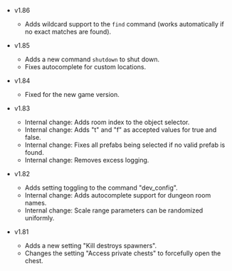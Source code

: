 - v1.86
  - Adds wildcard support to the `find` command (works automatically if no exact matches are found).

- v1.85
  - Adds a new command `shutdown` to shut down.
  - Fixes autocomplete for custom locations.

- v1.84
  - Fixed for the new game version.

- v1.83
  - Internal change: Adds room index to the object selector.
  - Internal change: Adds "t" and "f" as accepted values for true and false.
  - Internal change: Fixes all prefabs being selected if no valid prefab is found.
  - Internal change: Removes excess logging.

- v1.82
  - Adds setting toggling to the command "dev_config".
  - Internal change: Adds autocomplete support for dungeon room names.
  - Internal change: Scale range parameters can be randomized uniformly.

- v1.81
  - Adds a new setting "Kill destroys spawners".
  - Changes the setting "Access private chests" to forcefully open the chest.
